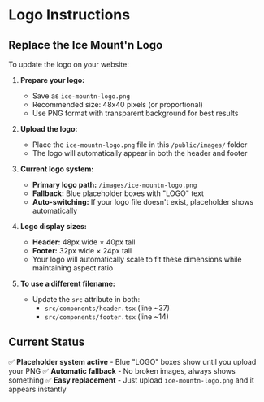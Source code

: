 # Logo Instructions

## Replace the Ice Mount'n Logo

To update the logo on your website:

1. **Prepare your logo:**
   - Save as `ice-mountn-logo.png`
   - Recommended size: 48x40 pixels (or proportional)
   - Use PNG format with transparent background for best results

2. **Upload the logo:**
   - Place the `ice-mountn-logo.png` file in this `/public/images/` folder
   - The logo will automatically appear in both the header and footer

3. **Current logo system:**
   - **Primary logo path:** `/images/ice-mountn-logo.png`
   - **Fallback:** Blue placeholder boxes with "LOGO" text
   - **Auto-switching:** If your logo file doesn't exist, placeholder shows automatically

4. **Logo display sizes:**
   - **Header:** 48px wide × 40px tall
   - **Footer:** 32px wide × 24px tall
   - Your logo will automatically scale to fit these dimensions while maintaining aspect ratio

5. **To use a different filename:**
   - Update the `src` attribute in both:
     - `src/components/header.tsx` (line ~37)
     - `src/components/footer.tsx` (line ~14)

## Current Status
✅ **Placeholder system active** - Blue "LOGO" boxes show until you upload your PNG
✅ **Automatic fallback** - No broken images, always shows something
✅ **Easy replacement** - Just upload `ice-mountn-logo.png` and it appears instantly
